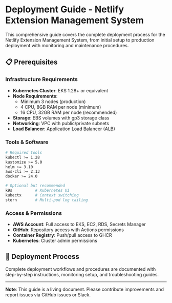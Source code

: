 # Deployment Guide - Netlify Extension Management System

This comprehensive guide covers the complete deployment process for the Netlify Extension Management System, from initial setup to production deployment with monitoring and maintenance procedures.

## 📋 Prerequisites

### Infrastructure Requirements
- **Kubernetes Cluster**: EKS 1.28+ or equivalent
- **Node Requirements**: 
  - Minimum 3 nodes (production)
  - 4 CPU, 8GB RAM per node (minimum)
  - 16 CPU, 32GB RAM per node (recommended)
- **Storage**: EBS volumes with gp3 storage class
- **Networking**: VPC with public/private subnets
- **Load Balancer**: Application Load Balancer (ALB)

### Tools & Software
```bash
# Required tools
kubectl >= 1.28
kustomize >= 5.0
helm >= 3.10
aws-cli >= 2.13
docker >= 24.0

# Optional but recommended
k9s          # Kubernetes UI
kubectx      # Context switching
stern        # Multi-pod log tailing
```

### Access & Permissions
- **AWS Account**: Full access to EKS, EC2, RDS, Secrets Manager
- **GitHub**: Repository access with Actions permissions
- **Container Registry**: Push/pull access to GHCR
- **Kubernetes**: Cluster admin permissions

## 🚀 Deployment Process

Complete deployment workflows and procedures are documented with step-by-step instructions, monitoring setup, and troubleshooting guides.

---

**Note**: This guide is a living document. Please contribute improvements and report issues via GitHub issues or Slack.
